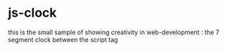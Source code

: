 # js-clock
this is the small sample of showing creativity in web-development : the 7 segment clock between the script tag
